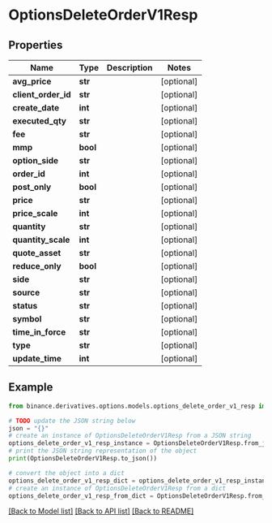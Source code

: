 # OptionsDeleteOrderV1Resp


## Properties

Name | Type | Description | Notes
------------ | ------------- | ------------- | -------------
**avg_price** | **str** |  | [optional] 
**client_order_id** | **str** |  | [optional] 
**create_date** | **int** |  | [optional] 
**executed_qty** | **str** |  | [optional] 
**fee** | **str** |  | [optional] 
**mmp** | **bool** |  | [optional] 
**option_side** | **str** |  | [optional] 
**order_id** | **int** |  | [optional] 
**post_only** | **bool** |  | [optional] 
**price** | **str** |  | [optional] 
**price_scale** | **int** |  | [optional] 
**quantity** | **str** |  | [optional] 
**quantity_scale** | **int** |  | [optional] 
**quote_asset** | **str** |  | [optional] 
**reduce_only** | **bool** |  | [optional] 
**side** | **str** |  | [optional] 
**source** | **str** |  | [optional] 
**status** | **str** |  | [optional] 
**symbol** | **str** |  | [optional] 
**time_in_force** | **str** |  | [optional] 
**type** | **str** |  | [optional] 
**update_time** | **int** |  | [optional] 

## Example

```python
from binance.derivatives.options.models.options_delete_order_v1_resp import OptionsDeleteOrderV1Resp

# TODO update the JSON string below
json = "{}"
# create an instance of OptionsDeleteOrderV1Resp from a JSON string
options_delete_order_v1_resp_instance = OptionsDeleteOrderV1Resp.from_json(json)
# print the JSON string representation of the object
print(OptionsDeleteOrderV1Resp.to_json())

# convert the object into a dict
options_delete_order_v1_resp_dict = options_delete_order_v1_resp_instance.to_dict()
# create an instance of OptionsDeleteOrderV1Resp from a dict
options_delete_order_v1_resp_from_dict = OptionsDeleteOrderV1Resp.from_dict(options_delete_order_v1_resp_dict)
```
[[Back to Model list]](../README.md#documentation-for-models) [[Back to API list]](../README.md#documentation-for-api-endpoints) [[Back to README]](../README.md)



